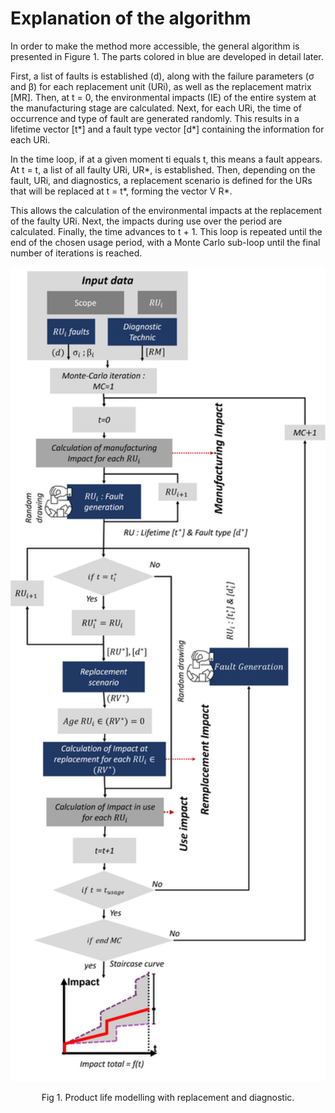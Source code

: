 # Explanation of the algorithm

In order to make the method more accessible, the general algorithm is presented in Figure 1. The parts colored in blue are developed in detail later.

First, a list of faults is established (d), along with the failure parameters (σ and β) for each replacement unit (URi), as well as the replacement matrix [MR]. Then, at t = 0, the environmental impacts (IE) of the entire system at the manufacturing stage are calculated. Next, for each URi, the time of occurrence and type of fault are generated randomly. This results in a lifetime vector [t*] and a fault type vector [d*] containing the information for each URi.

In the time loop, if at a given moment ti equals t, this means a fault appears. At t = t, a list of all faulty URi, UR*, is established. Then, depending on the fault, URi, and diagnostics, a replacement scenario is defined for the URs that will be replaced at t = t*, forming the vector V R*.

This allows the calculation of the environmental impacts at the replacement of the faulty URi. Next, the impacts during use over the period are calculated. Finally, the time advances to t + 1. This loop is repeated until the end of the chosen usage period, with a Monte Carlo sub-loop until the final number of iterations is reached.

<div align="center">
    <img src="../Images/Algorithm.png" alt="Staircase Curve" width="600"/>
    <p>Fig 1. Product life modelling with replacement and diagnostic.
</div> 
